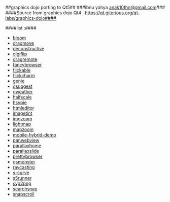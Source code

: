 ##graphics dojo porting to Qt5##
###ibnu yahya <anak10thn@gmail.com>###
####Source from graphics dojo Qt4 : https://qt.gitorious.org/qt-labs/graphics-dojo####

####list :####
* [bloom](bloom)
* [dragmove](dragmove)
* [deconstructive](deconstructive)
* [digiflip](digiflip)
* [dragremote](dragremote)
* [fancybrowser](fancybrowser)
* [flickable](flickable)
* [flickcharm](flickcharm)
* [genie](genie)
* [gsuggest](gsuggest)
* [gweather](gweather)
* [halfscale](halfscale)
* [hsvpie](hsvpie)
* [htmleditor](htmleditor)
* [imagetint](imagetint)
* [imgzoom](imgzoom)
* [lightmap](lightmap)
* [mapzoom](mapzoom)
* [mobile-hybrid-demo](mobile-hybrid-demo)
* [panwebview](panwebview)
* [parallaxhome](parallaxhome)
* [parallaxslide](parallaxslide)
* [prettybrowser](prettybrowser)
* [qsmonster](qsmonster)
* [raycasting](raycasting)
* [s-curve](s-curve)
* [s5runner](s5runner)
* [svg2png](svg2png)
* [searchsnap](searchsnap)
* [snapscroll](snapscroll)
